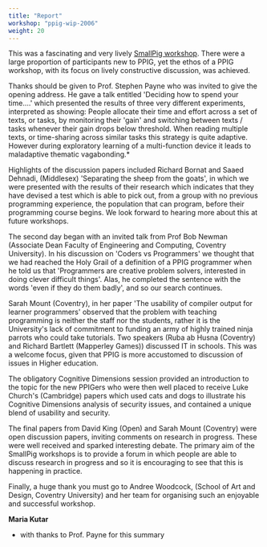 ```yaml
---
title: "Report"
workshop: "ppig-wip-2006"
weight: 20
---
```


This was a fascinating and very lively [SmallPig workshop](/workshops/2006-wip-workshop/). There were a large proportion of participants new to PPIG, yet the ethos of a PPIG workshop, with its focus on lively constructive discussion, was achieved.

Thanks should be given to Prof. Stephen Payne who was invited to give the opening address. He gave a talk entitled 'Deciding how to spend your time....' which presented the results of three very different experiments, interpreted as showing: People allocate their time and effort across a set of texts, or tasks, by monitoring their 'gain' and switching between texts / tasks whenever their gain drops below threshold. When reading multiple texts, or time-sharing across similar tasks this strategy is quite adaptive. However during exploratory learning of a multi-function device it leads to maladaptive thematic vagabonding.*

Highlights of the discussion papers included Richard Bornat and Saaed Dehnadi, (Middlesex) 'Separating the sheep from the goats', in which we were presented with the results of their research which indicates that they have devised a test which is able to pick out, from a group with no previous programming experience, the population that can program, before their programming course begins. We look forward to hearing more about this at future workshops.

The second day began with an invited talk from Prof Bob Newman (Associate Dean Faculty of Engineering and Computing, Coventry University). In his discussion on 'Coders vs Programmers' we thought that we had reached the Holy Grail of a definition of a PPIG programmer when he told us that 'Programmers are creative problem solvers, interested in doing clever difficult things'. Alas, he completed the sentence with the words 'even if they do them badly', and so our search continues.

Sarah Mount (Coventry), in her paper 'The usability of compiler output for learner programmers' observed that the problem with teaching programming is neither the staff nor the students, rather it is the University's lack of commitment to funding an army of highly trained ninja parrots who could take tutorials. Two speakers (Ruba ab Husna (Coventry) and Richard Bartlett (Mapperley Games)) discussed IT in schools. This was a welcome focus, given that PPIG is more accustomed to discussion of issues in Higher education.

The obligatory Cognitive Dimensions session provided an introduction to the topic for the new PPIGers who were then well placed to receive Luke Church's (Cambridge) papers which used cats and dogs to illustrate his Cognitive Dimensions analysis of security issues, and contained a unique blend of usability and security.

The final papers from David King (Open) and Sarah Mount (Coventry) were open discussion papers, inviting comments on research in progress. These were well received and sparked interesting debate. The primary aim of the SmallPig workshops is to provide a forum in which people are able to discuss research in progress and so it is encouraging to see that this is happening in practice.

Finally, a huge thank you must go to Andree Woodcock, (School of Art and Design, Coventry University) and her team for organising such an enjoyable and successful workshop.

**Maria Kutar**
* with thanks to Prof. Payne for this summary
